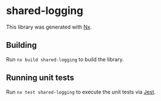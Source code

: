 # shared-logging

This library was generated with [Nx](https://nx.dev).

## Building

Run `nx build shared-logging` to build the library.

## Running unit tests

Run `nx test shared-logging` to execute the unit tests via [Jest](https://jestjs.io).
